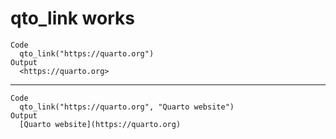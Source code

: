 # qto_link works

    Code
      qto_link("https://quarto.org")
    Output
      <https://quarto.org>

---

    Code
      qto_link("https://quarto.org", "Quarto website")
    Output
      [Quarto website](https://quarto.org)

